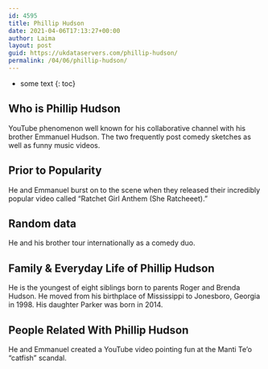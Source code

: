```yaml
---
id: 4595
title: Phillip Hudson
date: 2021-04-06T17:13:27+00:00
author: Laima
layout: post
guid: https://ukdataservers.com/phillip-hudson/
permalink: /04/06/phillip-hudson/
---
```


* some text
{: toc}


## Who is Phillip Hudson
                  
                  
                  
YouTube phenomenon well known for his collaborative channel with his brother Emmanuel Hudson. The two frequently post comedy sketches as well as funny music videos.
                  
              
            
              
            
                
                
                
## Prior to Popularity
                  
                  
                  
He and Emmanuel burst on to the scene when they released their incredibly popular video called &#8220;Ratchet Girl Anthem (She Ratcheeet).&#8221;
                  
              
            
              
            
                
                
                
## Random data
                  
                  
                  
He and his brother tour internationally as a comedy duo.
                  
              
            
              
            
                
                
                
## Family & Everyday Life of Phillip Hudson
                  
                  
                  
He is the youngest of eight siblings born to parents Roger and Brenda Hudson. He moved from his birthplace of Mississippi to Jonesboro, Georgia in 1998. His daughter Parker was born in 2014.
                  
              
            
              
            
                
                
                
## People Related With Phillip Hudson
                  
                  
                  
He and Emmanuel created a YouTube video pointing fun at the Manti Te&#8217;o &#8220;catfish&#8221; scandal.
                  
              
            
              
            
                
              
            
              
              
            
            
              
            
          
          
          